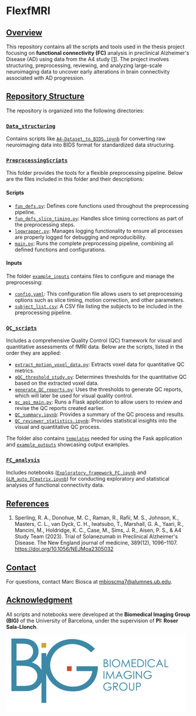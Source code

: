 

# FlexfMRI

## [Overview](#overview)
This repository contains all the scripts and tools used in the thesis project focusing on **functional connectivity (FC)** analysis in preclinical Alzheimer's Disease (AD) using data from the A4 study [<a href="#ref-a4">1</a>]. The project involves structuring, preprocessing, reviewing, and analyzing large-scale neuroimaging data to uncover early alterations in brain connectivity associated with AD progression.

## [Repository Structure](#repository-structure)
The repository is organized into the following directories:

### [`Data_structuring`](./Data_structuring)  
Contains scripts like [`A4-Dataset_to_BIDS.ipynb`](./Data_structuring/A4-Dataset_to_BIDS.ipynb) for converting raw neuroimaging data into BIDS format for standardized data structuring.

### [`PreprocessingScripts`](./PreprocessingScripts)  
This folder provides the tools for a flexible preprocessing pipeline. Below are the files included in this folder and their descriptions:

#### **Scripts**
- [`fun_defs.py`](./PreprocessingScripts/fun_defs.py): Defines core functions used throughout the preprocessing pipeline.
- [`fun_defs_slice_timing.py`](./PreprocessingScripts/fun_defs_slice_timing.py): Handles slice timing corrections as part of the preprocessing steps.
- [`logwrapper.py`](./PreprocessingScripts/logwrapper.py): Manages logging functionality to ensure all processes are properly logged for debugging and reproducibility.
- [`main.py`](./PreprocessingScripts/main.py): Runs the complete preprocessing pipeline, combining all defined functions and configurations.

#### **Inputs**
The folder [`example_inputs`](./PreprocessingScripts/example_inputs) contains files to configure and manage the preprocessing:
- [`config.yaml`](./PreprocessingScripts/example_inputs/config.yaml): This configuration file allows users to set preprocessing options such as slice timing, motion correction, and other parameters.
- [`subject_list.csv`](./PreprocessingScripts/example_inputs/subject_list.csv): A CSV file listing the subjects to be included in the preprocessing pipeline.

### [`QC_scripts`](./QC_scripts)  
Includes a comprehensive Quality Control (QC) framework for visual and quantitative assessments of fMRI data. Below are the scripts, listed in the order they are applied:

- [`extract_motion_voxel_data.py`](./QC_scripts/extract_motion_voxel_data.py): Extracts voxel data for quantitative QC metrics.
- [`qQC_threshold_study.py`](./QC_scripts/qQC_threshold_study.py): Determines thresholds for the quantitative QC based on the extracted voxel data.
- [`generate_QC_reports.py`](./QC_scripts/generate_QC_reports.py): Uses the thresholds to generate QC reports, which will later be used for visual quality control.
- [`qc_api_main.py`](./QC_scripts/qc_api_main.py): Runs a Flask application to allow users to review and revise the QC reports created earlier.
- [`QC_summary.ipynb`](./QC_scripts/QC_summary.ipynb): Provides a summary of the QC process and results.
- [`QC_reviewer_statistics.ipynb`](./QC_scripts/QC_reviewer_statistics.ipynb): Provides statistical insights into the visual and quantitative QC process.

The folder also contains [`templates`](./QC_scripts/templates) needed for using the Fask application and [`example_outputs`](./QC_scripts/example_outputs) showcasing output examples.

### [`FC_analysis`](./FC_analysis)  
Includes notebooks ([`Exploratory_framework_FC.ipynb`](./FC_analysis/Exploratory_framework_FC.ipynb) and [`GLM_auto_FCmatrix.ipynb`](./FC_analysis/GLM_auto_FCmatrix.ipynb)) for conducting exploratory and statistical analyses of functional connectivity data.

## [References](#references)
1. <a name="ref-a4"></a> Sperling, R. A., Donohue, M. C., Raman, R., Rafii, M. S., Johnson, K., Masters, C. L., van Dyck, C. H., Iwatsubo, T., Marshall, G. A., Yaari, R., Mancini, M., Holdridge, K. C., Case, M., Sims, J. R., Aisen, P. S., & A4 Study Team (2023). Trial of Solanezumab in Preclinical Alzheimer's Disease. The New England journal of medicine, 389(12), 1096–1107. https://doi.org/10.1056/NEJMoa2305032

## [Contact](#contact)
For questions, contact Marc Biosca at [mbioscma7@alumnes.ub.edu](mailto:mbioscma7@alumnes.ub.edu).

## [Acknowledgment](#acknowledgment)
All scripts and notebooks were developed at the **Biomedical Imaging Group (BIG)** of the University of Barcelona, under the supervision of **PI: Roser Sala-Llonch**.

![BIG Logo](image.png)

